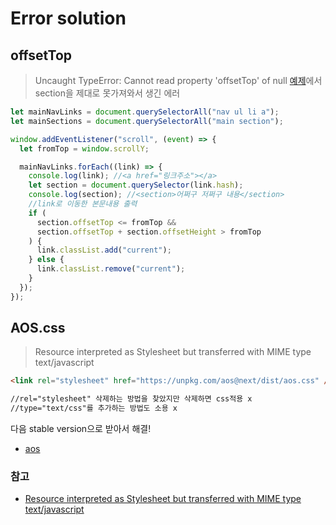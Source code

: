 # Error solution

## offsetTop

> Uncaught TypeError: Cannot read property 'offsetTop' of null
> [예제](https://css-tricks.com/sticky-smooth-active-nav/)에서 section을 제대로 못가져와서 생긴 에러

```javascript
let mainNavLinks = document.querySelectorAll("nav ul li a");
let mainSections = document.querySelectorAll("main section");

window.addEventListener("scroll", (event) => {
  let fromTop = window.scrollY;

  mainNavLinks.forEach((link) => {
    console.log(link); //<a href="링크주소"></a>
    let section = document.querySelector(link.hash);
    console.log(section); //<section>어쩌구 저쩌구 내용</section>
    //link로 이동한 본문내용 출력
    if (
      section.offsetTop <= fromTop &&
      section.offsetTop + section.offsetHeight > fromTop
    ) {
      link.classList.add("current");
    } else {
      link.classList.remove("current");
    }
  });
});
```

## AOS.css

> Resource interpreted as Stylesheet but transferred with MIME type text/javascript

```html
<link rel="stylesheet" href="https://unpkg.com/aos@next/dist/aos.css" />

//rel="stylesheet" 삭제하는 방법을 찾았지만 삭제하면 css적용 x
//type="text/css"를 추가하는 방법도 소용 x
```

다음 stable version으로 받아서 해결!

- [aos](https://github.com/michalsnik/aos/tree/v2)

### 참고

- [Resource interpreted as Stylesheet but transferred with MIME type text/javascript](https://stackoverflow.com/questions/41734976/resource-interpreted-as-stylesheet-but-transferred-with-mime-type-text-javascrip)

